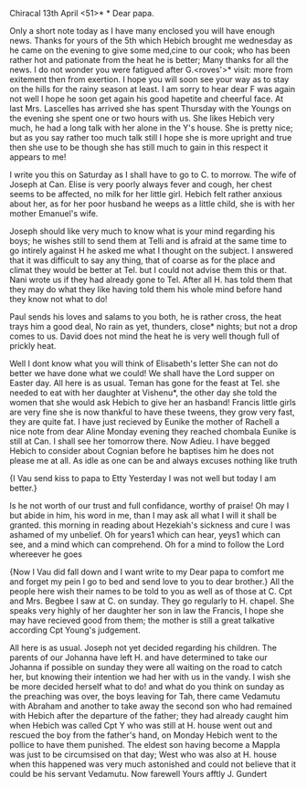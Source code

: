  Chiracal 13th April <51>*
 <Palmsunday>*
Dear papa.

Only a short note today as I have many enclosed you will have enough news. Thanks for yours of the 5th which Hebich brought me wednesday as he came on the evening to give some med‚cine to our cook; who has been rather hot and pationate from the heat he is better; Many thanks for all the news. I do not wonder you were fatigued after G.<roves'>* visit: more from exitement then from exertion. I hope you will soon see your way as to stay on the hills for the rainy season at least. I am sorry to hear dear F was again not well I hope he soon get again his good hapetite and cheerful face. At last Mrs. Lascelles has arrived she has spent Thursday with the Youngs on the evening she spent one or two hours with us. She likes Hebich very much, he had a long talk with her alone in the Y's house. She is pretty nice; but as you say rather too much talk still I hope she is more upright and true then she use to be though she has still much to gain in this respect it appears to me!

I write you this on Saturday as I shall have to go to C. to morrow. 
The wife of Joseph at Can. Elise is very poorly always fever and cough, her chest seems to be affected, no milk for her little girl. Hebich felt rather anxious about her, as for her poor husband he weeps as a little child, she is with her mother Emanuel's wife.

Joseph should like very much to know what is your mind regarding his boys; he wishes still to send them at Telli and is afraid at the same time to go intirely against H he asked me what I thought on the subject. I answered that it was difficult to say any thing, that of coarse as for the place and climat they would be better at Tel. but I could not advise them this or that. Nani wrote us if they had already gone to Tel. After all H. has told them that they may do what they like having told them his whole mind before hand they know not what to do!

Paul sends his loves and salams to you both, he is rather cross, the heat trays him a good deal, No rain as yet, thunders, close* nights; but not a drop comes to us. David does not mind the heat he is very well though full of prickly heat.

Well I dont know what you will think of Elisabeth's letter She can not do better we have done what we could! We shall have the Lord supper on Easter day. All here is as usual. Teman has gone for the feast at Tel. she needed to eat with her daughter at Vishenu*, the other day she told the women that she would ask Hebich to give her an hasband! Francis little girls are very fine she is now thankful to have these tweens, they grow very fast, they are quite fat. I have just recieved by Eunike the mother of Rachell a nice note from dear Aline Monday evening they reached chombala Eunike is still at Can. I shall see her tomorrow there. Now Adieu. I have begged Hebich to consider about Cognian before he baptises him he does not please me at all. As idle as one can be and always excuses nothing like truth

{I Vau send kiss to papa to Etty Yesterday I was not well but today I am better.}

Is he not worth of our trust and full confidance, worthy of praise! Oh may I but abide in him, his word in me, than I may ask all what I will it shall be granted. this morning in reading about Hezekiah's sickness and cure I was ashamed of my unbelief. Oh for years1 which can hear, yeys1 which can see, and a mind which can comprehend. Oh for a mind to follow the Lord whereever he goes

{Now I Vau did fall down and I want write to my Dear papa to comfort me and forget my pein I go to bed and send love to you to dear brother.} 
All the people here wish their names to be told to you as well as of those at C. Cpt and Mrs. Begbee I saw at C. on sunday. They go regularly to H. chapel. She speaks very highly of her daughter her son in law the Francis, I hope she may have recieved good from them; the mother is still a great talkative according Cpt Young's judgement.

All here is as usual. Joseph not yet decided regarding his children. The parents of our Johanna have left H. and have determined to take our Johanna if possible on sunday they were all waiting on the road to catch her, but knowing their intention we had her with us in the vandy. I wish she be more decided herself what to do! and what do you think on sunday as the preaching was over, the boys leaving for Tah‚ there came Vedamutu with Abraham and another to take away the second son who had remained with Hebich after the departure of the father; they had already caught him when Hebich was called Cpt Y who was still at H. house went out and rescued the boy from the father's hand, on Monday Hebich went to the pollice to have them punished. The eldest son having become a Mappla was just to be circumsised on that day; West who was also at H. house when this happened was very much astonished and could not believe that it could be his servant Vedamutu. Now farewell
 Yours afftly J. Gundert

